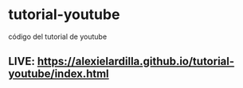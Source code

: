 # tutorial-youtube
código del tutorial de youtube

## LIVE: https://alexielardilla.github.io/tutorial-youtube/index.html
